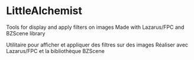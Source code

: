 # LittleAlchemist
Tools for display and apply filters on images 
Made with Lazarus/FPC and BZScene library

Utilitaire pour afficher et appliquer des filtres sur des images
Réaliser avec Lazarus/FPC et la bibliothèque BZScene


